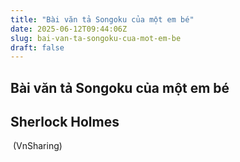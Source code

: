 ```yaml
---
title: "Bài văn tả Songoku của một em bé"
date: 2025-06-12T09:44:06Z
slug: bai-van-ta-songoku-cua-mot-em-be
draft: false
---
```


## Bài văn tả Songoku của một em bé

## Sherlock Holmes

​
(VnSharing)
​
